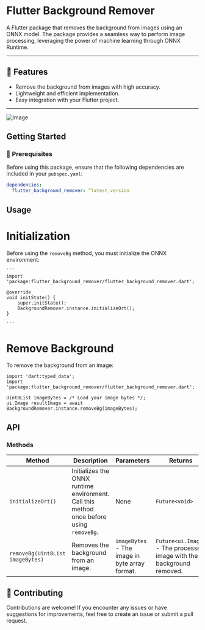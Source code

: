 # Flutter Background Remover

A Flutter package that removes the background from images using an ONNX model. The package provides a seamless way to perform image processing, leveraging the power of machine learning through ONNX Runtime.

---

## 🌟 Features

- Remove the background from images with high accuracy.
- Lightweight and efficient implementation.
- Easy integration with your Flutter project.

---


![Image](https://github.com/user-attachments/assets/a306cec8-82eb-482a-92d4-d5d99603aebc)


## Getting Started

### 🚀 Prerequisites

Before using this package, ensure that the following dependencies are included in your `pubspec.yaml`:

```yaml
dependencies:
  flutter_background_remover: ^latest_version
  ```

##  Usage
# Initialization
Before using the `removeBg` method, you must initialize the ONNX environment:

    ```
    import 'package:flutter_background_remover/flutter_background_remover.dart';

    @override
    void initState() {
        super.initState();
        BackgroundRemover.instance.initializeOrt();
    }

    ```

# Remove Background
To remove the background from an image:
```
import 'dart:typed_data';
import 'package:flutter_background_remover/flutter_background_remover.dart';

Uint8List imageBytes = /* Load your image bytes */;
ui.Image resultImage = await BackgroundRemover.instance.removeBg(imageBytes);

```

## API

### Methods

| Method                  | Description                                                                 | Parameters                      | Returns                           |
|-------------------------|-----------------------------------------------------------------------------|---------------------------------|-----------------------------------|
| `initializeOrt()`       | Initializes the ONNX runtime environment. Call this method once before using `removeBg`. | None                            | `Future<void>`                   |
| `removeBg(Uint8List imageBytes)` | Removes the background from an image.                                     | `imageBytes` - The image in byte array format. | `Future<ui.Image>` - The processed image with the background removed. |


## 🔗 Contributing
Contributions are welcome! If you encounter any issues or have suggestions for improvements, feel free to create an issue or submit a pull request.
